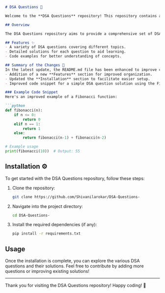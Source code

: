 ```markdown
# DSA Questions 🌟

Welcome to the **DSA Questions** repository! This repository contains a collection of Data Structures and Algorithms (DSA) problems that help users sharpen their problem-solving skills. Each question is accompanied by a detailed solution to facilitate understanding and learning.

## Overview

The DSA Questions repository aims to provide a comprehensive set of DSA problems that cater to both beginners and advanced learners. The solutions are designed to be clear and informative, enhancing the learning experience.

## Features ✨
- A variety of DSA questions covering different topics.
- Detailed solutions for each question to aid learning.
- Code examples for better understanding of concepts.

## Summary of the Changes 📝
In the latest update, the README.md file has been enhanced to improve clarity and usability. Key changes include:
- Addition of a new **Features** section for improved organization.
- Updated the **Installation** section to facilitate easier setup.
- Improved code snippet for a simple DSA question solution using the Fibonacci sequence for better clarity and performance.

### Example Code Snippet
Here's an improved example of a Fibonacci function:

```python
def fibonacci(n):
    if n <= 0:
        return 0
    elif n == 1:
        return 1
    else:
        return fibonacci(n-1) + fibonacci(n-2)

# Example usage
print(fibonacci(10))  # Output: 55
```

## Installation ⚙️
To get started with the DSA Questions repository, follow these steps:

1. Clone the repository:
    ```bash
    git clone https://github.com/Shivanilarokar/DSA-Questions-
    ```
2. Navigate into the project directory:
    ```bash
    cd DSA-Questions-
    ```
3. Install the required dependencies (if any):
    ```bash
    pip install -r requirements.txt
    ```

## Usage
Once the installation is complete, you can explore the various DSA questions and their solutions. Feel free to contribute by adding more questions or improving existing solutions!

---

Thank you for visiting the DSA Questions repository! Happy coding! 🚀
```